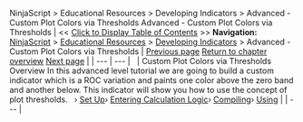 ﻿
NinjaScript \> Educational Resources \> Developing Indicators \> Advanced \- Custom Plot Colors via Thresholds
Advanced \- Custom Plot Colors via Thresholds
| \<\< [Click to Display Table of Contents](advanced_-_custom_plot_colors_.md) \>\> **Navigation:**     [NinjaScript](ninjascript.md) \> [Educational Resources](educational_resources.md) \> [Developing Indicators](developing_indicators.md) \> Advanced \- Custom Plot Colors via Thresholds | [Previous page](using6.md) [Return to chapter overview](developing_indicators.md) [Next page](set_up8.md) |
| --- | --- |
 
| Custom Plot Colors via Thresholds Overview In this advanced level tutorial we are going to build a custom indicator which is a ROC variation and paints one color above the zero band and another below. This indicator will show you how to use the concept of plot thresholds.   › [Set Up](set_up8.md)› [Entering Calculation Logic](entering_calculation_logic5.md)› [Compiling](compiling5.md)› [Using](using5.md) |
| --- |

